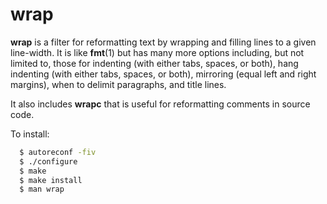 wrap
====

**wrap** is a filter for reformatting text
by wrapping and filling lines
to a given line-width.
It is like **fmt**(1)
but has many more options
including, but not limited to, those for
indenting (with either tabs, spaces, or both),
hang indenting (with either tabs, spaces, or both),
mirroring (equal left and right margins),
when to delimit paragraphs,
and
title lines.

It also includes **wrapc**
that is useful for reformatting comments
in source code.

To install:

```sh
  $ autoreconf -fiv
  $ ./configure
  $ make
  $ make install
  $ man wrap
```
